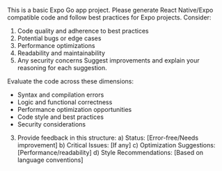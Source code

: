 <!-- Use this file to provide workspace-specific custom instructions to Copilot. For more details, visit https://code.visualstudio.com/docs/copilot/copilot-customization#_use-a-githubcopilotinstructionsmd-file -->

This is a basic Expo Go app project. Please generate React Native/Expo compatible code and follow best practices for Expo projects.
Consider:
1. Code quality and adherence to best practices
2. Potential bugs or edge cases
3. Performance optimizations
4. Readability and maintainability
5. Any security concerns
Suggest improvements and explain your reasoning for each suggestion.

Evaluate the code across these dimensions:
   - Syntax and compilation errors
   - Logic and functional correctness
   - Performance optimization opportunities
   - Code style and best practices
   - Security considerations

3. Provide feedback in this structure:
   a) Status: [Error-free/Needs improvement]
   b) Critical Issues: [If any]
   c) Optimization Suggestions: [Performance/readability]
   d) Style Recommendations: [Based on language conventions]

